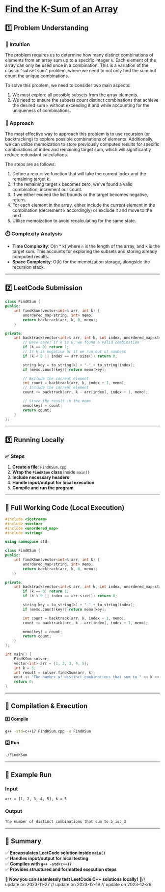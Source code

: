 # **[Find the K-Sum of an Array](https://leetcode.com/problems/find-the-k-sum-of-an-array/description/)**  

## **1️⃣ Problem Understanding**  
### **📌 Intuition**  
The problem requires us to determine how many distinct combinations of elements from an array sum up to a specific integer `k`. Each element of the array can only be used once in a combination. This is a variation of the classic "subset sum" problem, where we need to not only find the sum but count the unique combinations.

To solve this problem, we need to consider two main aspects:
1. We must explore all possible subsets from the array elements.
2. We need to ensure the subsets count distinct combinations that achieve the desired sum `k` without exceeding it and while accounting for the uniqueness of combinations.

### **🚀 Approach**  
The most effective way to approach this problem is to use recursion (or backtracking) to explore possible combinations of elements. Additionally, we can utilize memoization to store previously computed results for specific combinations of index and remaining target sum, which will significantly reduce redundant calculations.

The steps are as follows:
1. Define a recursive function that will take the current index and the remaining target `k`.
2. If the remaining target `k` becomes zero, we've found a valid combination; increment our count.
3. If we either exceed the list bounds or the target becomes negative, return.
4. For each element in the array, either include the current element in the combination (decrement `k` accordingly) or exclude it and move to the next.
5. Utilize memoization to avoid recalculating for the same state.

### **⏱️ Complexity Analysis**  
- **Time Complexity**: O(n * k) where `n` is the length of the array, and `k` is the target sum. This accounts for exploring the subsets and storing already computed results.
- **Space Complexity**: O(k) for the memoization storage, alongside the recursion stack.

---  

## **2️⃣ LeetCode Submission**  
```cpp
class FindKSum {
public:
    int findKSum(vector<int>& arr, int k) {
        unordered_map<string, int> memo;
        return backtrack(arr, k, 0, memo);
    }

private:
    int backtrack(vector<int>& arr, int k, int index, unordered_map<string, int>& memo) {
        // Base case: if k is 0, we found a valid combination
        if (k == 0) return 1;
        // If k is negative or if we run out of numbers
        if (k < 0 || index == arr.size()) return 0;

        string key = to_string(k) + "-" + to_string(index);
        if (memo.count(key)) return memo[key];

        // Exclude the current element
        int count = backtrack(arr, k, index + 1, memo);
        // Include the current element
        count += backtrack(arr, k - arr[index], index + 1, memo);

        // Store the result in the memo
        memo[key] = count;
        return count;
    }
};
```  

---  

## **3️⃣ Running Locally**  
### **✅ Steps**  
1. **Create a file**: `FindKSum.cpp`  
2. **Wrap the `FindKSum` class** inside `main()`  
3. **Include necessary headers**  
4. **Handle input/output for local execution**  
5. **Compile and run the program**  

---  

## **📝 Full Working Code (Local Execution)**  
```cpp
#include <iostream>
#include <vector>
#include <unordered_map>
#include <string>

using namespace std;

class FindKSum {
public:
    int findKSum(vector<int>& arr, int k) {
        unordered_map<string, int> memo;
        return backtrack(arr, k, 0, memo);
    }

private:
    int backtrack(vector<int>& arr, int k, int index, unordered_map<string, int>& memo) {
        if (k == 0) return 1;
        if (k < 0 || index == arr.size()) return 0;

        string key = to_string(k) + "-" + to_string(index);
        if (memo.count(key)) return memo[key];

        int count = backtrack(arr, k, index + 1, memo);
        count += backtrack(arr, k - arr[index], index + 1, memo);

        memo[key] = count;
        return count;
    }
};

int main() {
    FindKSum solver;
    vector<int> arr = {1, 2, 3, 4, 5}; 
    int k = 5;
    int result = solver.findKSum(arr, k);
    cout << "The number of distinct combinations that sum to " << k << " is: " << result << endl; 
    return 0;
}
```  

---  

## **🔧 Compilation & Execution**  
#### **1️⃣ Compile**  
```bash
g++ -std=c++17 FindKSum.cpp -o FindKSum
```  

#### **2️⃣ Run**  
```bash
./FindKSum
```  

---  

## **🎯 Example Run**  
### **Input**  
```
arr = [1, 2, 3, 4, 5], k = 5
```  
### **Output**  
```
The number of distinct combinations that sum to 5 is: 3
```  

---  

## **📌 Summary**  
✅ **Encapsulates LeetCode solution inside `main()`**  
✅ **Handles input/output for local testing**  
✅ **Compiles with `g++ -std=c++17`**  
✅ **Provides structured and formatted execution steps**  

🚀 **Now you can seamlessly test LeetCode C++ solutions locally!** 🚀// update on 2023-11-27
// update on 2023-12-19
// update on 2023-12-26
